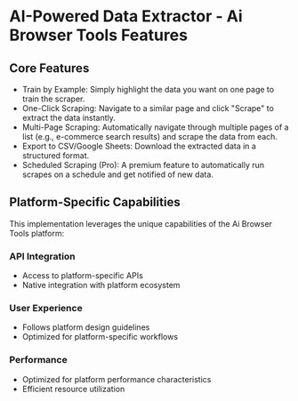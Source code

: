 # AI-Powered Data Extractor - Ai Browser Tools Features

## Core Features
- Train by Example: Simply highlight the data you want on one page to train the scraper.
- One-Click Scraping: Navigate to a similar page and click "Scrape" to extract the data instantly.
- Multi-Page Scraping: Automatically navigate through multiple pages of a list (e.g., e-commerce search results) and scrape the data from each.
- Export to CSV/Google Sheets: Download the extracted data in a structured format.
- Scheduled Scraping (Pro): A premium feature to automatically run scrapes on a schedule and get notified of new data.

## Platform-Specific Capabilities
This implementation leverages the unique capabilities of the Ai Browser Tools platform:

### API Integration
- Access to platform-specific APIs
- Native integration with platform ecosystem

### User Experience
- Follows platform design guidelines
- Optimized for platform-specific workflows

### Performance
- Optimized for platform performance characteristics
- Efficient resource utilization
